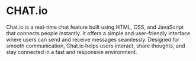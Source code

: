 # CHAT.io
Chat.io is a real-time chat feature built using HTML, CSS, and JavaScript that connects people instantly. It offers a simple and user-friendly interface where users can send and receive messages seamlessly. Designed for smooth communication, Chat.io helps users interact, share thoughts, and stay connected in a fast and responsive environment.
